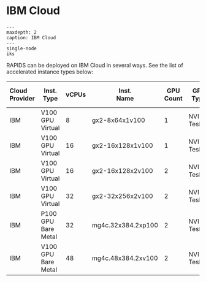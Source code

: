 # IBM Cloud

```{toctree}
---
maxdepth: 2
caption: IBM Cloud
---
single-node
iks
```

RAPIDS can be deployed on IBM Cloud in several ways. See the
list of accelerated instance types below:

| Cloud <br> Provider | Inst. <br> Type     | vCPUs | Inst. <br> Name    | GPU <br> Count | GPU <br> Type | xGPU <br> RAM | xGPU <br> RAM Total |
| :------------------ | ------------------- | ----- | ------------------ | -------------- | ------------- | ------------- | ------------------: |
| IBM                 | V100 GPU Virtual    | 8     | gx2-8x64x1v100     | 1              | NVIDIA Tesla  | 16 (GB)       |             64 (GB) |
| IBM                 | V100 GPU Virtual    | 16    | gx2-16x128x1v100   | 1              | NVIDIA Tesla  | 16 (GB)       |            128 (GB) |
| IBM                 | V100 GPU Virtual    | 16    | gx2-16x128x2v100   | 2              | NVIDIA Tesla  | 16 (GB)       |            128 (GB) |
| IBM                 | V100 GPU Virtual    | 32    | gx2-32x256x2v100   | 2              | NVIDIA Tesla  | 16 (GB)       |            256 (GB) |
| IBM                 | P100 GPU Bare Metal | 32    | mg4c.32x384.2xp100 | 2              | NVIDIA Tesla  | 16 (GB)       |            384 (GB) |
| IBM                 | V100 GPU Bare Metal | 48    | mg4c.48x384.2xv100 | 2              | NVIDIA Tesla  | 16 (GB)       |            384 (GB) |
